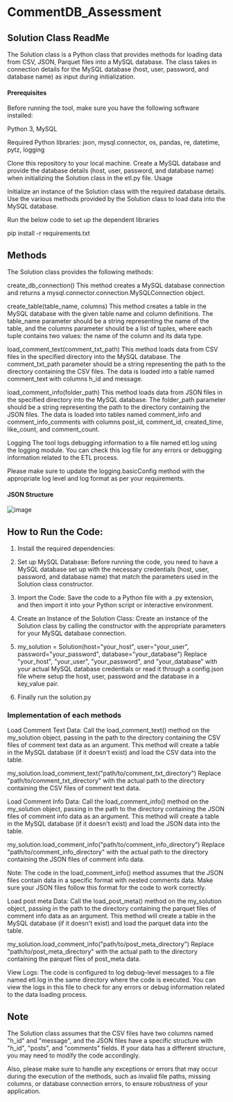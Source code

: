 # CommentDB_Assessment

## Solution Class ReadMe

The Solution class is a Python class that provides methods for loading data from CSV, JSON, Parquet files into a MySQL database. The class takes in connection details for the MySQL database (host, user, password, and database name) as input during initialization.


#### Prerequisites
Before running the tool, make sure you have the following software installed:

Python 3, MySQL

Required Python libraries: json, mysql.connector, os, pandas, re, datetime, pytz, logging

Clone this repository to your local machine.
Create a MySQL database and provide the database details (host, user, password, and database name) when initializing the Solution class in the etl.py file.
Usage

Initialize an instance of the Solution class with the required database details.
Use the various methods provided by the Solution class to load data into the MySQL database.

Run the below code to set up the dependent libraries

pip install -r requirements.txt

## Methods
The Solution class provides the following methods:

create_db_connection()
This method creates a MySQL database connection and returns a mysql.connector.connection.MySQLConnection object.

create_table(table_name, columns)
This method creates a table in the MySQL database with the given table name and column definitions. The table_name parameter should be a string representing the name of the table, and the columns parameter should be a list of tuples, where each tuple contains two values: the name of the column and its data type.

load_comment_text(comment_txt_path)
This method loads data from CSV files in the specified directory into the MySQL database. The comment_txt_path parameter should be a string representing the path to the directory containing the CSV files. The data is loaded into a table named comment_text with columns h_id and message.

load_comment_info(folder_path)
This method loads data from JSON files in the specified directory into the MySQL database. The folder_path parameter should be a string representing the path to the directory containing the JSON files. The data is loaded into tables named comment_info and comment_info_comments with columns post_id, comment_id, created_time, like_count, and comment_count.

Logging
The tool logs debugging information to a file named etl.log using the logging module. You can check this log file for any errors or debugging information related to the ETL process.

Please make sure to update the logging.basicConfig method with the appropriate log level and log format as per your requirements.

#### JSON Structure

![image](https://user-images.githubusercontent.com/90269638/234447187-6521c87e-d3bd-4fc5-8543-c5a543a22c5a.png)

## How to Run the Code:

1. Install the required dependencies:

2. Set up MySQL Database: Before running the code, you need to have a MySQL database set up with the necessary credentials (host, user, password, and database name) that match the parameters used in the Solution class constructor.

3. Import the Code: Save the code to a Python file with a .py extension, and then import it into your Python script or interactive environment.

4. Create an Instance of the Solution Class: Create an instance of the Solution class by calling the constructor with the appropriate parameters for your MySQL database connection.

5. my_solution = Solution(host="your_host", user="your_user", password="your_password", database="your_database")
   Replace "your_host", "your_user", "your_password", and "your_database" with your actual MySQL database credentials or read it through a config.json file where setup the host, user, password and the database in a key_value pair.

6. Finally run the solution.py

### Implementation of each methods
Load Comment Text Data: Call the load_comment_text() method on the my_solution object, passing in the path to the directory containing the CSV files of comment text data as an argument. This method will create a table in the MySQL database (if it doesn't exist) and load the CSV data into the table.
  
my_solution.load_comment_text("path/to/comment_txt_directory")
Replace "path/to/comment_txt_directory" with the actual path to the directory containing the CSV files of comment text data.

Load Comment Info Data: Call the load_comment_info() method on the my_solution object, passing in the path to the directory containing the JSON files of comment info data as an argument. This method will create a table in the MySQL database (if it doesn't exist) and load the JSON data into the table.
 
my_solution.load_comment_info("path/to/comment_info_directory")
Replace "path/to/comment_info_directory" with the actual path to the directory containing the JSON files of comment info data.

Note: The code in the load_comment_info() method assumes that the JSON files contain data in a specific format with nested comments data. Make sure your JSON files follow this format for the code to work correctly.

Load post meta Data: Call the load_post_meta() method on the my_solution object, passing in the path to the directory containing the parquet files of comment info data as an argument. This method will create a table in the MySQL database (if it doesn't exist) and load the parquet data into the table.
 
my_solution.load_comment_info("path/to/post_meta_directory")
Replace "path/to/post_meta_directory" with the actual path to the directory containing the parquet files of post_meta data.


View Logs: The code is configured to log debug-level messages to a file named etl.log in the same directory where the code is executed. You can view the logs in this file to check for any errors or debug information related to the data loading process.

## Note
The Solution class assumes that the CSV files have two columns named "h_id" and "message", and the JSON files have a specific structure with "h_id", "posts", and "comments" fields. If your data has a different structure, you may need to modify the code accordingly.

Also, please make sure to handle any exceptions or errors that may occur during the execution of the methods, such as invalid file paths, missing columns, or database connection errors, to ensure robustness of your application.

